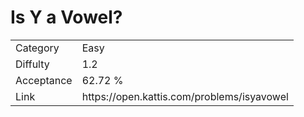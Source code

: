 # Is Y a Vowel?

<table>
    <tr>
        <td>Category</td>
        <td>Easy</td>
    </tr>
    <tr>
        <td>Diffulty</td>
        <td>1.2</td>
    </tr>
    <tr>
        <td>Acceptance</td>
        <td>62.72 %</td>
    </tr>
    <tr>
        <td>Link</td>
        <td>https://open.kattis.com/problems/isyavowel</td>
    </tr>
</table>